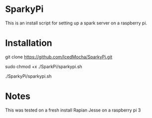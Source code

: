 # SparkyPi
This is an install script for setting up a spark server on a raspberry pi.

# Installation
git clone https://github.com/IcedMocha/SparkyPi.git

sudo chmod +x ./SparkPi/sparkypi.sh

./SparkyPi/sparkypi.sh

# Notes
This was tested on a fresh install Rapian Jesse on a raspberry pi 3

